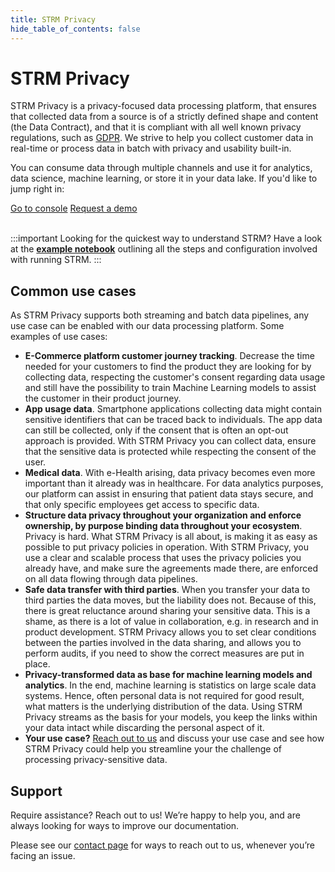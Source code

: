 ```yaml
---
title: STRM Privacy
hide_table_of_contents: false
---
```


# STRM Privacy

STRM Privacy is a privacy-focused data processing platform, that ensures that collected
data from a source is of a strictly defined shape and content (the Data Contract), and that
it is compliant with all well known privacy regulations, such as
[GDPR](https://gdpr.eu/). We strive to help you collect customer data
in real-time or process data in batch with privacy and usability built-in.

You can consume data through multiple channels and use it
for analytics, data science, machine learning, or store it
in your data lake. If you'd like to jump right in:

<div>
  <a class="button button_light" href="https://console.strmprivacy.io" target="_blank">Go to console</a>
  <a class="button button_dark" href="https://strmprivacy.io/request-demo/" target="_blank">Request a demo</a>
</div>

<br />

:::important
Looking for the quickest way to understand STRM? Have a look at the [**example notebook**](https://deepnote.com/workspace/STRM-demos-2614c69d-1aae-4c75-a0b8-ee631006da30/project/Data-team-in-a-day-with-STRM-eb9f78ee-b796-48e5-b1ff-b77815a3952a/notebook/Anonymisation%20pipelines%20with%20STRM%20Privacy-681be7708cf844589c24db36e0a5d2d9) outlining all the steps and configuration involved with running STRM. 
:::

## Common use cases

As STRM Privacy supports both streaming and batch data pipelines, any use case can be enabled with our data processing
platform. Some examples of use cases:

* **E-Commerce platform customer journey tracking**. Decrease the time needed for your customers to find the product
  they are looking for by collecting data, respecting the customer's consent regarding data usage and still have the
  possibility to train Machine Learning models to assist the customer in their product journey.
* **App usage data**. Smartphone applications collecting data might contain sensitive identifiers that can be traced
  back to individuals. The app data can still be collected, only if the consent that is often an opt-out approach is
  provided. With STRM Privacy you can collect data, ensure that the sensitive data is protected while respecting the
  consent of the user.
* **Medical data**. With e-Health arising, data privacy becomes even more important than it already was in healthcare.
  For data analytics purposes, our platform can assist in ensuring that patient data stays secure, and that only
  specific employees get access to specific data.
* **Structure data privacy throughout your organization and enforce ownership, by purpose binding data throughout your
  ecosystem**. Privacy is hard. What STRM Privacy is all about, is making it as easy as possible to put privacy policies
  in
  operation. With STRM Privacy, you use a clear and scalable process that uses the privacy policies you already have,
  and make sure the agreements made there, are enforced on all data flowing through data pipelines.
* **Safe data transfer with third parties**. When you transfer your data to third parties the data moves, but the
  liability does not. Because of this, there is
  great reluctance around sharing your sensitive data. This is a shame, as there is a lot of value in collaboration,
  e.g. in research and in product development. STRM Privacy allows you to set clear conditions between the parties
  involved in the data sharing, and allows you to perform audits, if you need to show the correct measures are put in
  place.
* **Privacy-transformed data as base for machine learning models and analytics**. In the end, machine learning is
  statistics on large scale data systems. Hence, often personal data is not required for
  good result, what matters is the underlying distribution of the data. Using STRM Privacy streams as the basis for your
  models, you keep the links within your data intact while discarding the personal aspect of it.
* **Your use case?** [Reach out to us](docs/05-contact/index.md) and discuss your use case and see how STRM Privacy could help you streamline your
  the challenge of processing privacy-sensitive data.

## Support

Require assistance? Reach out to us! We’re happy to help you, and are always looking for ways to improve our
documentation.

Please see our [contact page](docs/05-contact/index.md) for ways to reach out
to us, whenever you’re facing an issue.

